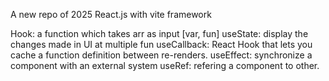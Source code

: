 A new repo of 2025 React.js with vite framework

Hook: a function which takes arr as input [var, fun]
useState: display the changes made in UI at multiple fun
useCallback: React Hook that lets you cache a function definition between re-renders.
useEffect: synchronize a component with an external system
useRef: refering a component to other.
